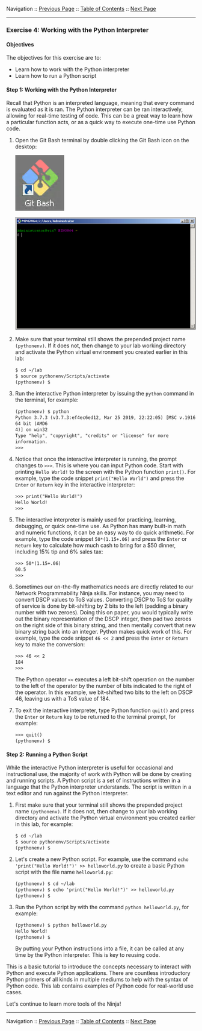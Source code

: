 Navigation :: [Previous Page](LTRPRG-1100-02b4-Python-Ex3.md) :: [Table of Contents](LTRPRG-1100-00-Intro.md#table-of-contents) :: [Next Page](LTRPRG-1100-02c1-Teams.md)

---

### Exercise 4: Working with the Python Interpreter

#### Objectives

The objectives for this exercise are to:

* Learn how to work with the Python interpreter
* Learn how to run a Python script

#### Step 1: Working with the Python Interpreter

Recall that Python is an interpreted language, meaning that every command is evaluated as it is ran. The Python 
interpreter can be ran interactively, allowing for real-time testing of code. This can be a great way to learn how a 
particular function acts, or as a quick way to execute one-time use Python code.

1.  Open the Git Bash terminal by double clicking the Git Bash icon on the desktop:
    
    ![Git Bash Icon](assets/Git-02.png)
    
    ![Git Bash Terminal](assets/Git-03.png)

2.  Make sure that your terminal still shows the prepended project name `(pythonenv)`. If it does not, then change to
your lab working directory and activate the Python virtual environment you created earlier in this lab:
    
    ```
    $ cd ~/lab
    $ source pythonenv/Scripts/activate
    (pythonenv) $
    ```

2.  Run the interactive Python interpreter by issuing the `python` command in the terminal, for example:
    
    ```
    (pythonenv) $ python
    Python 3.7.3 (v3.7.3:ef4ec6ed12, Mar 25 2019, 22:22:05) [MSC v.1916 64 bit (AMD6
    4)] on win32
    Type "help", "copyright", "credits" or "license" for more information.
    >>>
    ```

3.  Notice that once the interactive interpreter is running, the prompt changes to `>>>`. This is where you can input 
Python code. Start with printing `Hello World!` to the screen with the Python function `print()`.  For example, type 
the code snippet `print("Hello World")` and press the `Enter` or `Return` key in the interactive interpreter:
    
    ```
    >>> print("Hello World!")
    Hello World!
    >>>
    ```

4.  The interactive interpreter is mainly used for practicing, learning, debugging, or quick one-time use. As Python 
has many built-in math and numeric functions, it can be an easy way to do quick arithmetic.  For example, type the 
code snippet `50*(1.15+.06)` and press the `Enter` or `Return` key to calculate how much cash to bring for a $50 
dinner, including 15% tip and 6% sales tax:

    ```
    >>> 50*(1.15+.06)
    60.5
    >>>
    ```
    
5.  Sometimes our on-the-fly mathematics needs are directly related to our Network Programmability Ninja skills. For 
instance, you may need to convert DSCP values to ToS values. Converting DSCP to ToS for quality of service is
done by bit-shifting by 2 bits to the left (padding a binary number with two zeroes). Doing this on paper, you would
typically write out the binary representation of the DSCP integer, then pad two zeroes on the right side of this 
binary string, and then mentally convert that new binary string back into an integer. Python makes quick work of 
this.  For example, type the code snippet `46 << 2` and press the `Enter` or `Return` key to make the conversion:
    
    ```
    >>> 46 << 2
    184
    >>>
    ```
    
    The Python operator `<<` executes a left bit-shift operation on the number to the left of the operator by the number
    of bits indicated to the right of the operator. In this example, we bit-shifted two bits to the left on DSCP 46, 
    leaving us with a ToS value of 184. 

5.  To exit the interactive interpreter, type Python function `quit()` and press the `Enter` or `Return` 
key to be returned to the terminal prompt, for example:
    
    ```
    >>> quit()
    (pythonenv) $
    ```

#### Step 2: Running a Python Script

While the interactive Python interpreter is useful for occasional and instructional use, the majority of work with 
Python will be done by creating and running scripts. A Python script is a set of instructions written in a language 
that the Python interpreter understands. The script is written in a text editor and run against the Python interpreter.

1.  First make sure that your terminal still shows the prepended project name `(pythonenv)`. If it does not, 
then change to your lab working directory and activate the Python virtual environment you created earlier in this 
lab, for example:
    
    ```
    $ cd ~/lab
    $ source pythonenv/Scripts/activate
    (pythonenv) $
    ```

2.  Let's create a new Python script.  For example, use the command `echo 'print("Hello World!")' >> helloworld.py` 
to create a basic Python script with the file name `helloworld.py`:
    
    ```
    (pythonenv) $ cd ~/lab
    (pythonenv) $ echo 'print("Hello World!")' >> helloworld.py
    (pythonenv) $
    ```

3.  Run the Python script by with the command `python helloworld.py`, for example:
    
    ```
    (pythonenv) $ python helloworld.py
    Hello World!
    (pythonenv) $
    ```

    By putting your Python instructions into a file, it can be called at any time by the Python interpreter. This is 
    key to reusing code.

This is a basic tutorial to introduce the concepts necessary to interact with Python and execute Python applications.
There are countless introductory Python primers of all kinds in multiple mediums to help with the syntax of Python 
code.  This lab contains examples of Python code for real-world use cases.

Let's continue to learn more tools of the Ninja! 

---

Navigation :: [Previous Page](LTRPRG-1100-02b4-Python-Ex3.md) :: [Table of Contents](LTRPRG-1100-00-Intro.md#table-of-contents) :: [Next Page](LTRPRG-1100-02c1-Teams.md)
